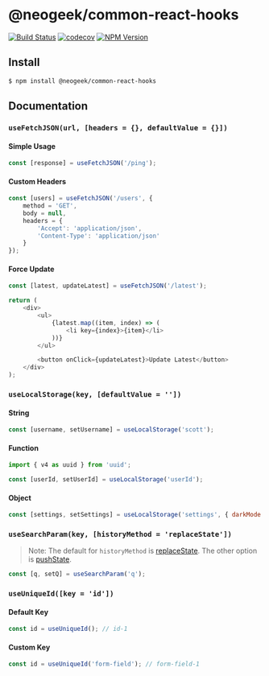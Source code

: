 # @neogeek/common-react-hooks

[![Build Status](https://travis-ci.com/neogeek/common-react-hooks.svg?branch=master)](https://travis-ci.com/neogeek/common-react-hooks)
[![codecov](https://codecov.io/gh/neogeek/common-react-hooks/branch/master/graph/badge.svg)](https://codecov.io/gh/neogeek/common-react-hooks)
[![NPM Version](http://img.shields.io/npm/v/@neogeek/common-react-hooks.svg?style=flat)](https://www.npmjs.org/package/@neogeek/common-react-hooks)

## Install

```bash
$ npm install @neogeek/common-react-hooks
```

## Documentation

### `useFetchJSON(url, [headers = {}, defaultValue = {}])`

#### Simple Usage

```javascript
const [response] = useFetchJSON('/ping');
```

#### Custom Headers

```javascript
const [users] = useFetchJSON('/users', {
    method = 'GET',
    body = null,
    headers = {
        'Accept': 'application/json',
        'Content-Type': 'application/json'
    }
});
```

#### Force Update

```javascript
const [latest, updateLatest] = useFetchJSON('/latest');

return (
    <div>
        <ul>
            {latest.map((item, index) => (
                <li key={index}>{item}</li>
            ))}
        </ul>

        <button onClick={updateLatest}>Update Latest</button>
    </div>
);
```

### `useLocalStorage(key, [defaultValue = ''])`

#### String

```javascript
const [username, setUsername] = useLocalStorage('scott');
```

#### Function

```javascript
import { v4 as uuid } from 'uuid';

const [userId, setUserId] = useLocalStorage('userId');
```

#### Object

```javascript
const [settings, setSettings] = useLocalStorage('settings', { darkMode: true });
```

### `useSearchParam(key, [historyMethod = 'replaceState'])`

> Note: The default for `historyMethod` is [replaceState](https://developer.mozilla.org/en-US/docs/Web/API/History/replaceState). The other option is [pushState](https://developer.mozilla.org/en-US/docs/Web/API/History/pushState).

```javascript
const [q, setQ] = useSearchParam('q');
```

### `useUniqueId([key = 'id'])`

#### Default Key

```javascript
const id = useUniqueId(); // id-1
```

#### Custom Key

```javascript
const id = useUniqueId('form-field'); // form-field-1
```
